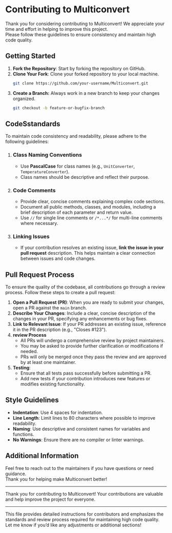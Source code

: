 # Contributing to Multiconvert

Thank you for considering contributing to Multiconvert! We appreciate your time and effort in helping to improve this project.  
Please follow these guidelines to ensure consistency and maintain high code quality.

## Getting Started

1. **Fork the Repository**: Start by forking the repository on GitHub.
2. **Clone Your Fork**: Clone your forked repository to your local machine.
   ```bash
   git clone https://github.com/your-username/Multiconvert.git
   ```
3. **Create a Branch:** Always work in a new branch to keep your changes organized.
   ```bash
   git checkout -b feature-or-bugfix-branch
    ```
## CodeSstandards
To maintain code consistency and readability, please adhere to the following guidelines:

1. ### Class Naming Conventions
   - Use **PascalCase** for class names (e.g., `UnitConverter`, `TemperatureConverter`).
   - Class names should be descriptive and reflect their purpose.

2. ### Code Comments
   - Provide clear, concise comments explaining complex code sections.
   - Document all public methods, classes, and modules, including a brief description of each parameter and return value.
   - Use `//` for single line comments or `/*...*/` for multi-line comments where necessary.

3. ### Linking Issues
   - If your contribution resolves an existing issue, **link the issue in your pull request** description.
   This helps maintain a clear connection between issues and code changes.

## Pull Request Process
To ensure the quality of the codebase, all contributions go through a review process. Follow these steps to create a pull request:

1. **Open a Pull Request (PR)**: When you are ready to submit your changes, open a PR against the `main` branch.
2. **Describe Your Changes**: Include a clear, concise description of the changes in your PR, specifying any enhancements or bug fixes.
3. **Link to Relevant Issue**: If your PR addresses an existing issue, reference it in the PR description (e.g., "Closes #123").
4. **review Process**
   - All PRs will undergo a comprehensive review by project maintainers.
   - You may be asked to provide further clarification or modifications if needed.
   - PRs will only be merged once they pass the review and are approved by at least one maintainer.
5. **Testing**:
   - Ensure that all tests pass successfully before submitting a PR.
   - Add new tests if your contribution introduces new features or modifies existing functionality.

## Style Guidelines
- **Indentation**: Use 4 spaces for indentation.
- **Line Length**: Limit lines to 80 characters where possible to improve readability.
- **Naming**: Use descriptive and consistent names for variables and functions.
- **No Warnings**: Ensure there are no compiler or linter warnings.

## Additional Information
Feel free to reach out to the maintainers if you have questions or need guidance.  
Thank you for helping make Multiconvert better!
- - -
Thank you for contributing to Multiconvert! Your contributions are valuable and help improve the project for everyone.
- - -
This file provides detailed instructions for contributors and emphasizes the standards and review process required for maintaining high code quality.  
Let me know if you’d like any adjustments or additional sections!
